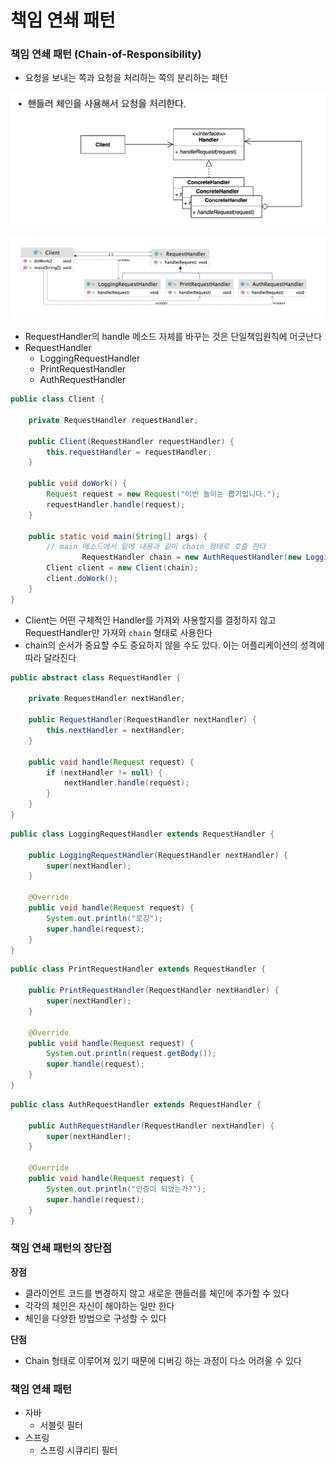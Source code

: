 # 책임 연쇄 패턴

### 책임 연쇄 패턴 (Chain-of-Responsibility)

- 요청을 보내는 쪽과 요청을 처리하는 쪽의 분리하는 패턴

![Untitled](chain.png)

![Untitled](chain2.png)

- RequestHandler의 handle 메소드 자체를 바꾸는 것은 단일책임원칙에 어긋난다
- RequestHandler
    - LoggingRequestHandler
    - PrintRequestHandler
    - AuthRequestHandler

```java
public class Client {

    private RequestHandler requestHandler;

    public Client(RequestHandler requestHandler) {
        this.requestHandler = requestHandler;
    }

    public void doWork() {
        Request request = new Request("이번 놀이는 뽑기입니다.");
        requestHandler.handle(request);
    }

    public static void main(String[] args) {
        // main 메소드에서 밑에 내용과 같이 chain 형태로 호출 한다
				RequestHandler chain = new AuthRequestHandler(new LoggingRequestHandler(new PrintRequestHandler(null)));
        Client client = new Client(chain);
        client.doWork();
    }
}
```

- Client는 어떤 구체적인 Handler를 가져와 사용할지를 결정하지 않고 RequestHandler만 가져와 `chain` 형태로 사용한다
- chain의 순서가 중요할 수도 중요하지 않을 수도 있다. 이는 어플리케이션의 성격에 따라 달라진다

```java
public abstract class RequestHandler {

    private RequestHandler nextHandler;

    public RequestHandler(RequestHandler nextHandler) {
        this.nextHandler = nextHandler;
    }

    public void handle(Request request) {
        if (nextHandler != null) {
            nextHandler.handle(request);
        }
    }
}
```

```java
public class LoggingRequestHandler extends RequestHandler {

    public LoggingRequestHandler(RequestHandler nextHandler) {
        super(nextHandler);
    }

    @Override
    public void handle(Request request) {
        System.out.println("로깅");
        super.handle(request);
    }
}
```

```java
public class PrintRequestHandler extends RequestHandler {

    public PrintRequestHandler(RequestHandler nextHandler) {
        super(nextHandler);
    }

    @Override
    public void handle(Request request) {
        System.out.println(request.getBody());
        super.handle(request);
    }
}
```

```java
public class AuthRequestHandler extends RequestHandler {

    public AuthRequestHandler(RequestHandler nextHandler) {
        super(nextHandler);
    }

    @Override
    public void handle(Request request) {
        System.out.println("인증이 되었는가?");
        super.handle(request);
    }
}
```

### 책임 연쇄 패턴의 장단점

**장점**

- 클라이언트 코드를 변경하지 않고 새로운 핸들러를 체인에 추가할 수 있다
- 각각의 체인은 자신이 해야하는 일만 한다
- 체인을 다양한 방법으로 구성할 수 있다

**단점**

- Chain 형태로 이루어져 있기 때문에 디버깅 하는 과정이 다소 어려울 수 있다

### 책임 연쇄 패턴

- 자바
    - 서블릿 필터
- 스프링
    - 스프링 시큐리티 필터